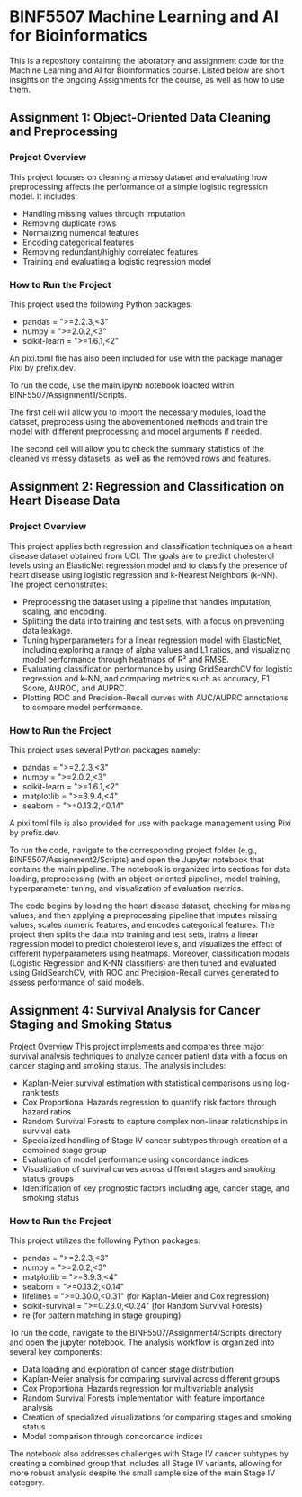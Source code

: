 # BINF5507 Machine Learning and AI for Bioinformatics

This is a repository containing the laboratory and assignment code for the Machine Learning and AI for Bioinformatics course. Listed below are short insights on the ongoing Assignments for the course, as well as how to use them.

## Assignment 1: Object-Oriented Data Cleaning and Preprocessing

### Project Overview

This project focuses on cleaning a messy dataset and evaluating how preprocessing affects the performance of a simple logistic regression model. It includes:

- Handling missing values through imputation
- Removing duplicate rows
- Normalizing numerical features
- Encoding categorical features
- Removing redundant/highly correlated features
- Training and evaluating a logistic regression model

### How to Run the Project
This project used the following Python packages:
- pandas = ">=2.2.3,<3"
- numpy = ">=2.0.2,<3"
- scikit-learn = ">=1.6.1,<2"

An pixi.toml file has also been included for use with the package manager Pixi by prefix.dev.

To run the code, use the main.ipynb notebook loacted within BINF5507/Assignment1/Scripts. 

The first cell will allow you to import the necessary modules, load the dataset, preprocess using the abovementioned methods and train the model with different preprocessing and model arguments if needed. 

The second cell will allow you to check the summary statistics of the cleaned vs messy datasets, as well as the removed rows and features.

## Assignment 2: Regression and Classification on Heart Disease Data

### Project Overview

This project applies both regression and classification techniques on a heart disease dataset obtained from UCI. The goals are to predict cholesterol levels using an ElasticNet regression model and to classify the presence of heart disease using logistic regression and k-Nearest Neighbors (k-NN). The project demonstrates:

- Preprocessing the dataset using a pipeline that handles imputation, scaling, and encoding.
- Splitting the data into training and test sets, with a focus on preventing data leakage.
- Tuning hyperparameters for a linear regression model with ElasticNet, including exploring a range of alpha values and L1 ratios, and visualizing model performance through heatmaps of R² and RMSE.
- Evaluating classification performance by using GridSearchCV for logistic regression and k-NN, and comparing metrics such as accuracy, F1 Score, AUROC, and AUPRC.
- Plotting ROC and Precision-Recall curves with AUC/AUPRC annotations to compare model performance.

### How to Run the Project
This project uses several Python packages namely:
- pandas = ">=2.2.3,<3"
- numpy = ">=2.0.2,<3"
- scikit-learn = ">=1.6.1,<2"
- matplotlib = ">=3.9.4,<4"
- seaborn = ">=0.13.2,<0.14"

A pixi.toml file is also provided for use with package management using Pixi by prefix.dev.

To run the code, navigate to the corresponding project folder (e.g., BINF5507/Assignment2/Scripts) and open the Jupyter notebook that contains the main pipeline. The notebook is organized into sections for data loading, preprocessing (with an object-oriented pipeline), model training, hyperparameter tuning, and visualization of evaluation metrics.

The code begins by loading the heart disease dataset, checking for missing values, and then applying a preprocessing pipeline that imputes missing values, scales numeric features, and encodes categorical features. The project then splits the data into training and test sets, trains a linear regression model to predict cholesterol levels, and visualizes the effect of different hyperparameters using heatmaps. Moreover, classification models (Logistic Regression and K-NN classifiers) are then tuned and evaluated using GridSearchCV, with ROC and Precision-Recall curves generated to assess performance of said models.

## Assignment 4: Survival Analysis for Cancer Staging and Smoking Status
Project Overview
This project implements and compares three major survival analysis techniques to analyze cancer patient data with a focus on cancer staging and smoking status. The analysis includes:

- Kaplan-Meier survival estimation with statistical comparisons using log-rank tests
- Cox Proportional Hazards regression to quantify risk factors through hazard ratios
- Random Survival Forests to capture complex non-linear relationships in survival data
- Specialized handling of Stage IV cancer subtypes through creation of a combined stage group
- Evaluation of model performance using concordance indices
- Visualization of survival curves across different stages and smoking status groups
- Identification of key prognostic factors including age, cancer stage, and smoking status

### How to Run the Project
This project utilizes the following Python packages:

- pandas = ">=2.2.3,<3"
- numpy = ">=2.0.2,<3"
- matplotlib = ">=3.9.3,<4"
- seaborn = ">=0.13.2,<0.14"
- lifelines = ">=0.30.0,<0.31" (for Kaplan-Meier and Cox regression)
- scikit-survival = ">=0.23.0,<0.24" (for Random Survival Forests)
- re (for pattern matching in stage grouping)

To run the code, navigate to the BINF5507/Assignment4/Scripts directory and open the jupyter notebook. The analysis workflow is organized into several key components:

- Data loading and exploration of cancer stage distribution
- Kaplan-Meier analysis for comparing survival across different groups
- Cox Proportional Hazards regression for multivariable analysis
- Random Survival Forests implementation with feature importance analysis
- Creation of specialized visualizations for comparing stages and smoking status
- Model comparison through concordance indices

The notebook also addresses challenges with Stage IV cancer subtypes by creating a combined group that includes all Stage IV variants, allowing for more robust analysis despite the small sample size of the main Stage IV category.
